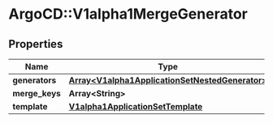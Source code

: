 # ArgoCD::V1alpha1MergeGenerator

## Properties
Name | Type | Description | Notes
------------ | ------------- | ------------- | -------------
**generators** | [**Array&lt;V1alpha1ApplicationSetNestedGenerator&gt;**](V1alpha1ApplicationSetNestedGenerator.md) |  | [optional] 
**merge_keys** | **Array&lt;String&gt;** |  | [optional] 
**template** | [**V1alpha1ApplicationSetTemplate**](V1alpha1ApplicationSetTemplate.md) |  | [optional] 


